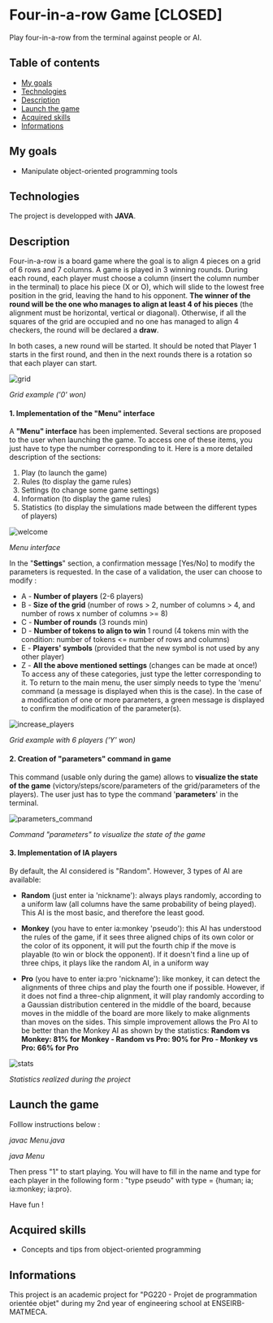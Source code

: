 # Four-in-a-row Game [CLOSED]
Play four-in-a-row from the terminal against people or AI.

## Table of contents
* [My goals](#my-goals)
* [Technologies](#technologies)
* [Description](#description)
* [Launch the game](#launch-the-game)
* [Acquired skills](#acquired-skills)
* [Informations](#informations)

## My goals
- Manipulate object-oriented programming tools

## Technologies
The project is developped with **JAVA**.

## Description
Four-in-a-row is a board game where the goal is to align 4 pieces on a grid of 6 rows and 7 columns. A game is played in 3 winning rounds. During each round, each player must choose a column (insert the column number in the terminal) to place his piece (X or O), which will slide to the lowest free position in the grid, leaving the hand to his opponent. **The winner of the round will be the one who manages to align at least 4 of his pieces** (the alignment must be horizontal, vertical or diagonal). 
Otherwise, if all the squares of the grid are occupied and no one has managed to align 4 checkers, the round will be declared a **draw**.

In both cases, a new round will be started. It should be noted that Player 1 starts in the first round, and then in the next rounds there is a rotation so that each player can start.

![grid](https://user-images.githubusercontent.com/56866008/117222257-580c3380-ae0b-11eb-8341-b8b7dd2cb421.PNG)

_Grid example ('0' won)_

#### 1. Implementation of the "Menu" interface
A **"Menu" interface** has been implemented. Several sections are proposed to the user when launching the game. To access one of these items, you just have to type the number corresponding to it. Here is a more detailed description of the sections:
1. Play (to launch the game)
2. Rules (to display the game rules)
3. Settings (to change some game settings)
4. Information (to display the game rules)
5. Statistics (to display the simulations made between the different types of players)

![welcome](https://user-images.githubusercontent.com/56866008/117222267-593d6080-ae0b-11eb-8498-08374f3b712f.PNG)

_Menu interface_

In the "**Settings**" section, a confirmation message [Yes/No] to modify the parameters is requested. In the case of a validation, the user can choose to modify :
- A - **Number of players** (2-6 players)
- B - **Size of the grid** (number of rows > 2, number of columns > 4, and number of rows x number of columns >= 8)
- C - **Number of rounds** (3 rounds min)
- D - **Number of tokens to align to win** 1 round (4 tokens min with the condition: number of tokens <= number of rows and columns)
- E - **Players' symbols** (provided that the new symbol is not used by any other player)
- Z - **All the above mentioned settings** (changes can be made at once!) To access any of these categories, just type the letter corresponding to it.
To return to the main menu, the user simply needs to type the 'menu' command (a message is displayed when this is the case). In the case of a modification of one or more parameters, a green message is displayed to confirm the modification of the parameter(s).

![increase_players](https://user-images.githubusercontent.com/56866008/117222259-58a4ca00-ae0b-11eb-926a-e485a5da2932.PNG)

_Grid example with 6 players ('Y' won)_

#### 2. Creation of "parameters" command in game
This command (usable only during the game) allows to **visualize the state of the game** (victory/steps/score/parameters of the grid/parameters of the players). The user just has to type the command '**parameters**' in the terminal.

![parameters_command](https://user-images.githubusercontent.com/56866008/117222261-593d6080-ae0b-11eb-9467-28de656088ba.PNG)

_Command "parameters" to visualize the state of the game_

#### 3. Implementation of IA players
By default, the AI considered is "Random". However, 3 types of AI are available:
- **Random** (just enter ia 'nickname'): always plays randomly, according to a uniform law (all columns have the same probability of being played). This AI is the most basic, and therefore the least good.

- **Monkey** (you have to enter ia:monkey 'pseudo'): this AI has understood the rules of the game, if it sees three aligned chips of its own color or the color of its opponent, it will put the fourth chip if the move is playable (to win or block the opponent). If it doesn't find a line up of three chips, it plays like the random AI, in a uniform way

- **Pro** (you have to enter ia:pro 'nickname'): like monkey, it can detect the alignments of three chips and play the fourth one if possible. However, if it does not find a three-chip alignment, it will play randomly according to a Gaussian distribution centered in the middle of the board, because moves in the middle of the board are more likely to make alignments than moves on the sides. This simple improvement allows the Pro AI to be better than the Monkey AI as shown by the statistics: **Random vs Monkey: 81% for Monkey - Random vs Pro: 90% for Pro - Monkey vs Pro: 66% for Pro**

![stats](https://user-images.githubusercontent.com/56866008/117222265-593d6080-ae0b-11eb-9f68-c18ab7052436.PNG)

_Statistics realized during the project_

## Launch the game
Folllow instructions below :

_javac Menu.java_

_java Menu_

Then press "1" to start playing. You will have to fill in the name and type for each player in the following form : "type pseudo" with type = {human; ia; ia:monkey; ia:pro}.
  
Have fun !

## Acquired skills
- Concepts and tips from object-oriented programming

## Informations
This project is an academic project for "PG220 - Projet de programmation orientée objet" during my 2nd year of engineering school at ENSEIRB-MATMECA.

